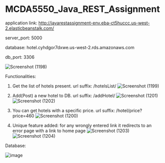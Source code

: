 # MCDA5550_Java_REST_Assignment

application link: http://javarestassignment-env.eba-ct5huccc.us-west-2.elasticbeanstalk.com/

server_port: 5000

database: hotel.cyhdgor7dxwe.us-west-2.rds.amazonaws.com

db_port: 3306

 ![Screenshot (1198)](https://user-images.githubusercontent.com/90723999/156289369-d65eeb48-41e9-4144-a640-8692fb2a0771.png)
 
Functionalities:
 1. Get the list of hotels present. url suffix: /hotelsList/
![Screenshot (1199)](https://user-images.githubusercontent.com/90723999/156289390-97ebb753-9960-4f79-8a44-60fe7bba76cb.png)

2. Add(Post) a new hotel to DB. url suffix: /addHotel/
![Screenshot (1201)](https://user-images.githubusercontent.com/90723999/156289492-b659a08f-5fc2-42c4-97ca-12dce7e5e9a3.png)
![Screenshot (1202)](https://user-images.githubusercontent.com/90723999/156289499-fcf09a94-ab86-4772-83a7-242357983f4a.png)

3. You can get hotels with a specific price. url suffix: /hotel/price?price=460
![Screenshot (1200)](https://user-images.githubusercontent.com/90723999/156289552-61981d56-dc46-412b-a826-2e196172973d.png)

4. Unique feature added: for any wrongly entered link it redirects to an error page with a link to home page
![Screenshot (1203)](https://user-images.githubusercontent.com/90723999/156289776-bed71bec-da1b-4eab-930e-7778dac7270b.png)
![Screenshot (1204)](https://user-images.githubusercontent.com/90723999/156289786-9f977cef-d3e0-4dee-affd-15ca2a8fed6b.png)


Database:

![image](https://user-images.githubusercontent.com/90723999/156292499-3d01bc03-e4c0-413b-829f-b992b04ad408.png)
